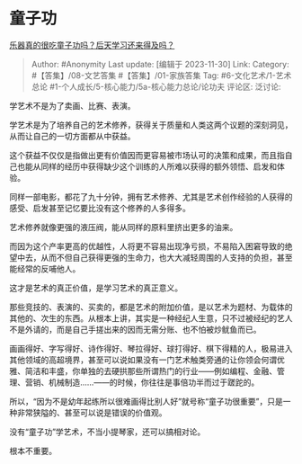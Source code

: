 # 童子功
[乐器真的很吃童子功吗？后天学习还来得及吗？](https://www.zhihu.com/question/569592857/answer/3308792846)

> Author: #Anonymity
> Last update: [编辑于 2023-11-30]
> Link:
> Category: #【答集】/08-文艺答集 #【答集】/01-家族答集
> Tag: #6-文化艺术/1-艺术总论 #1-个人成长/5-核心能力/5a-核心能力总论/论功夫 
> 评论区:
> 泛讨论:

学艺术不是为了卖画、比赛、表演。

学艺术是为了培养自己的艺术修养，获得关于质量和人类这两个议题的深刻洞见，从而让自己的一切方面都从中获益。

这个获益不仅仅是指做出更有价值因而更容易被市场认可的决策和成果，而且指自己也能从同样的经历中获得缺少这个训练的人所难以获得的额外领悟、启发和体验。

同样一部电影，都花了九十分钟，拥有艺术修养、尤其是艺术创作经验的人获得的感受、启发甚至记忆要比没有这个修养的人多得多。

艺术修养就像更强的液压阀，能从同样的原料里挤出更多的油来。

而因为这个产率更高的优越性，人将更不容易出现净亏损，不易陷入困窘导致的绝望中去，从而不但自己获得更强的生命力，也大大减轻周围的人支持的负担，甚至能经常的反哺他人。

这才是艺术的真正价值，是学习艺术的真正意义。

那些竞技的、表演的、买卖的，都是艺术的附加价值，是以艺术为题材、为载体的其他的、次生的东西。从根本上讲，其实是一种经纪人生意，只不过被经纪的艺人不是外请的，而是自己手搓出来的因而无需分账、也不怕被炒鱿鱼而已。

画画得好、字写得好、诗作得好、琴拉得好、球打得好、棋下得精的人，极易进入其他领域的高超境界，甚至可以说如果没有一门艺术触类旁通的让你领会何谓优雅、简洁和丰盛，你单独的去硬拱那些所谓热门的行业——例如编程、金融、管理、营销、机械制造……——的时候，你往往是事倍功半而过于蹉跎的。

所以，“因为不是幼年起练所以很难画得比别人好”就号称“童子功很重要”，只是一种非常狭隘的、甚至可以说是错误的价值观。

没有“童子功”学艺术，不当小提琴家，还可以搞相对论。

根本不重要。
